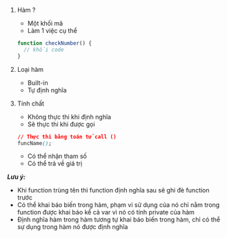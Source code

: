 1.  Hàm ?
    
    -   Một khối mã
    -   Làm 1 việc cụ thể
    
    ```jsx
    function checkNumber() {
      // khối code
    }
    ```
    
2.  Loại hàm
    
    -   Built-in
    -   Tự định nghĩa
3.  Tính chất
    
    -   Không thực thi khi định nghĩa
    -   Sẽ thực thi khi được gọi
    
    ```css
    // Thực thi bằng toán tử call ()
    funcName();
    ```
    
    -   Có thể nhận tham số
    -   Có thể trả về giá trị

_**Lưu ý:**_

-   Khi function trùng tên thì function định nghĩa sau sẽ ghi đè function trước
-   Có thể khai báo biến trong hàm, phạm vi sử dụng của nó chỉ nằm trong function được khai báo kể cả var vì nó có tính private của hàm
-   Định nghĩa hàm trong hàm tương tự khai báo biến trong hàm, chỉ có thể sự dụng trong hàm nó được định nghĩa